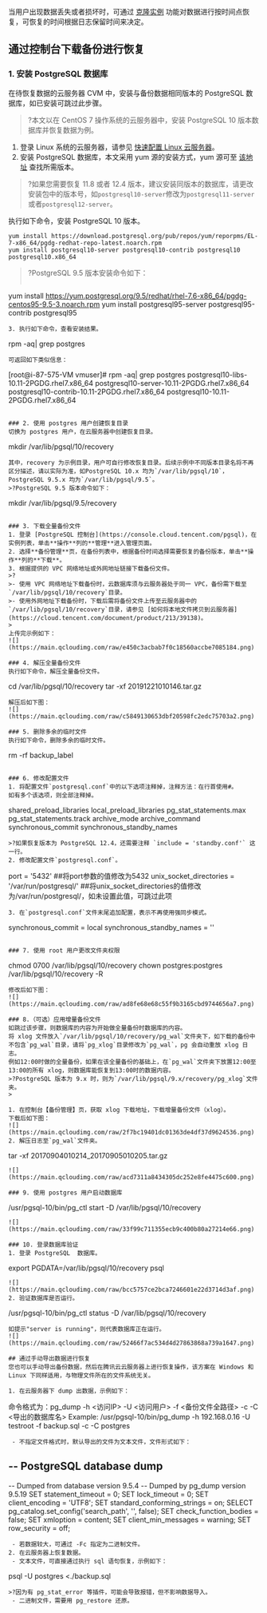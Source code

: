 
当用户出现数据丢失或者损坏时，可通过 [克隆实例](https://cloud.tencent.com/document/product/409/68277) 功能对数据进行按时间点恢复，可恢复的时间根据日志保留时间来决定。

## 通过控制台下载备份进行恢复
### 1. 安装 PostgreSQL 数据库
在待恢复数据的云服务器 CVM 中，安装与备份数据相同版本的 PostgreSQL 数据库，如已安装可跳过此步骤。
>?本文以在 CentOS 7 操作系统的云服务器中，安装 PostgreSQL 10 版本数据库并恢复数据为例。
>
1. 登录 Linux 系统的云服务器，请参见 [快速配置 Linux 云服务器](https://cloud.tencent.com/document/product/213/2936)。
2. 安装 PostgreSQL 数据库，本文采用 yum 源的安装方式，yum 源可至 [该地址](https://yum.postgresql.org/) 查找所需版本。
>?如果您需要恢复 11.8 或者 12.4 版本，建议安装同版本的数据库，请更改安装包中的版本号，如`postgresql10-server`修改为`postgresql11-server`或者`postgresql12-server`。
>
执行如下命令，安装 PostgreSQL 10 版本。
```
yum install https://download.postgresql.org/pub/repos/yum/reporpms/EL-7-x86_64/pgdg-redhat-repo-latest.noarch.rpm
yum install postgresql10-server postgresql10-contrib postgresql10 postgresql10.x86_64
```
>?PostgreSQL 9.5 版本安装命令如下：
>```
yum install https://yum.postgresql.org/9.5/redhat/rhel-7.6-x86_64/pgdg-centos95-9.5-3.noarch.rpm
yum install postgresql95-server postgresql95-contrib postgresql95
```
3. 执行如下命令，查看安装结果。
```
rpm -aq| grep postgres
```
可返回如下类似信息：
```
[root@i-87-575-VM vmuser]# rpm -aq| grep postgres
postgresql10-libs-10.11-2PGDG.rhel7.x86_64
postgresql10-server-10.11-2PGDG.rhel7.x86_64
postgresql10-contrib-10.11-2PGDG.rhel7.x86_64
postgresql10-10.11-2PGDG.rhel7.x86_64
```

### 2. 使用 postgres 用户创建恢复目录
切换为 postgres 用户，在云服务器中创建恢复目录。
```
mkdir /var/lib/pgsql/10/recovery
```
其中，recovery 为示例目录，用户可自行修改恢复目录。后续示例中不同版本目录名将不再区分描述，请以实际为准，如PostgreSQL 10.x 均为`/var/lib/pgsql/10`，PostgreSQL 9.5.x 均为`/var/lib/pgsql/9.5`。
>?PostgreSQL 9.5 版本命令如下：
```
mkdir /var/lib/pgsql/9.5/recovery
```

### 3. 下载全量备份文件
1. 登录 [PostgreSQL 控制台](https://console.cloud.tencent.com/pgsql)，在实例列表，单击**操作**列的**管理**进入管理页面。
2. 选择**备份管理**页，在备份列表中，根据备份时间选择需要恢复的备份版本，单击**操作**列的**下载**。
3. 根据提供的 VPC 网络地址或外网地址链接下载备份文件。
>?
>- 使用 VPC 网络地址下载备份时，云数据库须与云服务器处于同一 VPC，备份需下载至`/var/lib/pgsql/10/recovery`目录。
>- 使用外网地址下载备份时，下载后需将备份文件上传至云服务器中的`/var/lib/pgsql/10/recovery`目录，请参见 [如何将本地文件拷贝到云服务器](https://cloud.tencent.com/document/product/213/39138)。
>
上传完示例如下：
![](https://main.qcloudimg.com/raw/e450c3acbab7f0c18560accbe7085184.png)

### 4. 解压全量备份文件
执行如下命令，解压全量备份文件。
```
cd /var/lib/pgsql/10/recovery
tar -xf 20191221010146.tar.gz
```
解压后如下图：
![](https://main.qcloudimg.com/raw/c5849130653dbf20598fc2edc75703a2.png)

### 5. 删除多余的临时文件
执行如下命令，删除多余的临时文件。
```
rm -rf backup_label
```

### 6. 修改配置文件
1. 将配置文件`postgresql.conf`中的以下选项注释掉，注释方法：在行首使用#。
如有多个该选项，则全部注释掉。
```
shared_preload_libraries
local_preload_libraries
pg_stat_statements.max
pg_stat_statements.track
archive_mode
archive_command
synchronous_commit
synchronous_standby_names
```
>?如果恢复版本为 PostgreSQL 12.4，还需要注释 `include = 'standby.conf'` 这一行。
2. 修改配置文件`postgresql.conf`。
```
port = '5432'    ##将port参数的值修改为5432
unix_socket_directories = '/var/run/postgresql/'  ##将unix_socket_directories的值修改为/var/run/postgresql/，如未设置此值，可跳过此项
```
3. 在`postgresql.conf`文件末尾追加配置，表示不再使用强同步模式。
```
synchronous_commit = local
synchronous_standby_names = ''
```

### 7. 使用 root 用户更改文件夹权限
```
chmod 0700 /var/lib/pgsql/10/recovery
chown postgres:postgres /var/lib/pgsql/10/recovery -R
```
修改后如下图：
![](https://main.qcloudimg.com/raw/ad8fe68e68c55f9b3165cbd9744656a7.png)

### 8.（可选）应用增量备份文件
如跳过该步骤，则数据库的内容为开始做全量备份时数据库的内容。
将 xlog 文件放入`/var/lib/pgsql/10/recovery/pg_wal`文件夹下，如下载的备份中不包含`pg_wal`目录，请将`pg_xlog`目录修改为`pg_wal`，pg 会自动重放 xlog 日志。
例如12:00时做的全量备份，如果在该全量备份的基础上，在`pg_wal`文件夹下放置12:00至13:00的所有 xlog，则数据库能恢复到13:00时的数据内容。
>?PostgreSQL 版本为 9.x 时，则为`/var/lib/pgsql/9.x/recovery/pg_xlog`文件夹。
>

1. 在控制台【备份管理】页，获取 xlog 下载地址，下载增量备份文件（xlog）。
下载后如下图：
![](https://main.qcloudimg.com/raw/2f7bc19401dc01363de4df37d9624536.png)
2. 解压日志至`pg_wal`文件夹。
```
tar -xf 20170904010214_20170905010205.tar.gz
```
![](https://main.qcloudimg.com/raw/acd7311a8434305dc252e8fe4475c600.png)

### 9. 使用 postgres 用户启动数据库
```
/usr/pgsql-10/bin/pg_ctl start -D /var/lib/pgsql/10/recovery
```
![](https://main.qcloudimg.com/raw/33f99c711355ecb9c400b80a27214e66.png)

### 10.	登录数据库验证
1. 登录 PostgreSQL  数据库。
```
export PGDATA=/var/lib/pgsql/10/recovery
psql
```
![](https://main.qcloudimg.com/raw/bcc5757ce2bca7246601e22d3714d3af.png)
2. 验证数据库是否运行。
```
/usr/pgsql-10/bin/pg_ctl status -D /var/lib/pgsql/10/recovery
```
如提示"server is running"，则代表数据库正在运行。
![](https://main.qcloudimg.com/raw/52466f7ac534d4d27863868a739a1647.png)

## 通过手动导出数据进行恢复
您也可以手动导出备份数据，然后在腾讯云云服务器上进行恢复操作，该方案在 Windows 和 Linux 下同样适用，与物理文件所在的文件系统无关。

1. 在云服务器下 dump 出数据，示例如下：
```
命令格式为：pg_dump -h <访问IP> -U <访问用户> -f <备份文件全路径> -c -C <导出的数据库名>
Example:
/usr/pgsql-10/bin/pg_dump -h 192.168.0.16 -U testroot -f backup.sql -c -C postgres
```
 - 不指定文件格式时，默认导出的文件为文本文件，文件形式如下：
```
-- PostgreSQL database dump
--
-- Dumped from database version 9.5.4
-- Dumped by pg_dump version 9.5.19
SET statement_timeout = 0;
SET lock_timeout = 0;
SET client_encoding = 'UTF8';
SET standard_conforming_strings = on;
SELECT pg_catalog.set_config('search_path', '', false);
SET check_function_bodies = false;
SET xmloption = content;
SET client_min_messages = warning;
SET row_security = off;
```
 - 若数据较大，可通过 -Fc 指定为二进制文件。
2. 在云服务器上恢复数据。
 - 文本文件，可直接通过执行 sql 语句恢复，示例如下：
```
psql -U postgres <./backup.sql
```
>?因为有 pg_stat_error 等插件，可能会导致报错，但不影响数据导入。
 - 二进制文件，需要用 pg_restore 还原。
